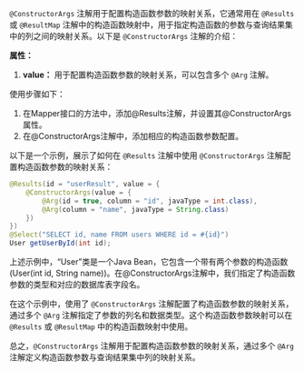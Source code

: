 `@ConstructorArgs` 注解用于配置构造函数参数的映射关系，它通常用在 `@Results` 或 `@ResultMap` 注解中的构造函数映射中，用于指定构造函数的参数与查询结果集中的列之间的映射关系。以下是 `@ConstructorArgs` 注解的介绍：

**属性：**

1. **value：** 用于配置构造函数参数的映射关系，可以包含多个 `@Arg` 注解。

使用步骤如下：

1. 在Mapper接口的方法中，添加@Results注解，并设置其@ConstructorArgs属性。
2. 在@ConstructorArgs注解中，添加相应的构造函数参数配置。

以下是一个示例，展示了如何在 `@Results` 注解中使用 `@ConstructorArgs` 注解配置构造函数参数的映射关系：

```java
@Results(id = "userResult", value = {
    @ConstructorArgs(value = {
        @Arg(id = true, column = "id", javaType = int.class),
        @Arg(column = "name", javaType = String.class)
    })
})
@Select("SELECT id, name FROM users WHERE id = #{id}")
User getUserById(int id);
```

上述示例中，“User”类是一个Java Bean，它包含一个带有两个参数的构造函数(User(int id, String name))。在@ConstructorArgs注解中，我们指定了构造函数参数的类型和对应的数据库表字段名。

在这个示例中，使用了 `@ConstructorArgs` 注解配置了构造函数参数的映射关系，通过多个 `@Arg` 注解指定了参数的列名和数据类型。这个构造函数参数映射可以在 `@Results` 或 `@ResultMap` 中的构造函数映射中使用。

总之，`@ConstructorArgs` 注解用于配置构造函数参数的映射关系，通过多个 `@Arg` 注解定义构造函数参数与查询结果集中列的映射关系。
